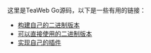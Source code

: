这里是TeaWeb Go源码，以下是一些有用的链接：
* [构建自己的二进制版本](http://teaos.cn/doc/main/Build.md)
* [可以直接使用的二进制版本](http://teaos.cn/download)
* [实现自己的插件](http://teaos.cn/doc/plugins/Write.md)